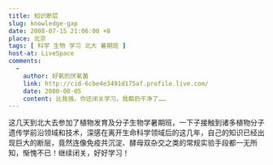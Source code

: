 ```yaml
---
title: 知识断层
slug: knowledge-gap
date: 2008-07-15 21:06:00 +8
place: 北京
tags: [ 科学 生物 学习 北大 暑期班 ]
host-at: LiveSpace
comments:
  -
    author: 好氧的厌氧菌 
    link: http://cid-6cbe4e3491d175af.profile.live.com/
    date: 2008-08-05
    content: 比我强，你还闭关学习，我都扔干净了……
---
```

这几天到北大去参加了植物发育及分子生物学暑期班，一下子接触到诸多植物分子遗传学前沿领域和技术，深感在离开生命科学领域后的这几年，自己的知识已经出现巨大的断层，竟然连像免疫共沉淀、酵母双杂交之类的常规实验手段都一无所知，惭愧不已！继续闭关，好好学习！

